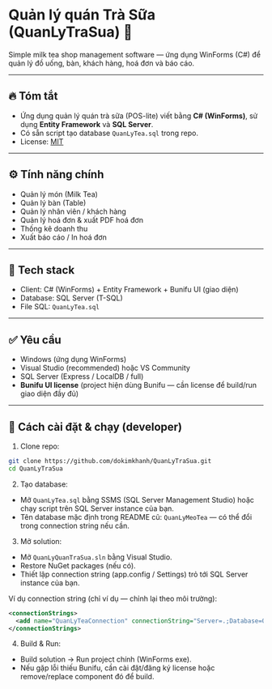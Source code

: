 # Quản lý quán Trà Sữa (QuanLyTraSua) 🍵

Simple milk tea shop management software — ứng dụng WinForms (C#) để quản lý đồ uống, bàn, khách hàng, hoá đơn và báo cáo.

---

## 🔥 Tóm tắt
- Ứng dụng quản lý quán trà sữa (POS-lite) viết bằng **C# (WinForms)**, sử dụng **Entity Framework** và **SQL Server**.  
- Có sẵn script tạo database `QuanLyTea.sql` trong repo.  
- License: [MIT](https://choosealicense.com/licenses/mit/)


---

## ⚙️ Tính năng chính
- Quản lý món (Milk Tea)
- Quản lý bàn (Table)
- Quản lý nhân viên / khách hàng
- Quản lý hoá đơn & xuất PDF hoá đơn
- Thống kê doanh thu
- Xuất báo cáo / In hoá đơn

---

## 🧰 Tech stack
- Client: C# (WinForms) + Entity Framework + Bunifu UI (giao diện)
- Database: SQL Server (T-SQL)
- File SQL: `QuanLyTea.sql`

---

## ✅ Yêu cầu
- Windows (ứng dụng WinForms)
- Visual Studio (recommended) hoặc VS Community
- SQL Server (Express / LocalDB / full)
- **Bunifu UI license** (project hiện dùng Bunifu — cần license để build/run giao diện đầy đủ)

---

## 🚀 Cách cài đặt & chạy (developer)
1. Clone repo:
```bash
git clone https://github.com/dokimkhanh/QuanLyTraSua.git
cd QuanLyTraSua
````

2. Tạo database:

* Mở `QuanLyTea.sql` bằng SSMS (SQL Server Management Studio) hoặc chạy script trên SQL Server instance của bạn.
* Tên database mặc định trong README cũ: `QuanLyMeoTea` — có thể đổi trong connection string nếu cần.

3. Mở solution:

* Mở `QuanLyQuanTraSua.sln` bằng Visual Studio.
* Restore NuGet packages (nếu có).
* Thiết lập connection string (app.config / Settings) trỏ tới SQL Server instance của bạn.

Ví dụ connection string (chỉ ví dụ — chỉnh lại theo môi trường):

```xml
<connectionStrings>
  <add name="QuanLyTeaConnection" connectionString="Server=.;Database=QuanLyMeoTea;Trusted_Connection=True;" providerName="System.Data.SqlClient"/>
</connectionStrings>
```

4. Build & Run:

* Build solution → Run project chính (WinForms exe).
* Nếu gặp lỗi thiếu Bunifu, cần cài đặt/đăng ký license hoặc remove/replace component đó để build.
